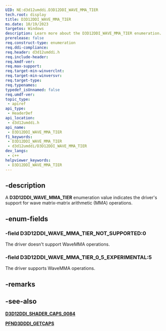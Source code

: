 ```yaml
---
UID: NE:d3d12umddi.D3D12DDI_WAVE_MMA_TIER
tech.root: display
title: D3D12DDI_WAVE_MMA_TIER
ms.date: 10/19/2023
targetos: Windows
description: Learn more about the D3D12DDI_WAVE_MMA_TIER enumeration.
prerelease: false
req.construct-type: enumeration
req.ddi-compliance: 
req.header: d3d12umddi.h
req.include-header: 
req.kmdf-ver: 
req.max-support: 
req.target-min-winverclnt: 
req.target-min-winversvr: 
req.target-type: 
req.typenames: 
typedef_isUnnamed: false
req.umdf-ver: 
topic_type:
 - apiref
api_type:
 - HeaderDef
api_location:
 - d3d12umddi.h
api_name:
 - D3D12DDI_WAVE_MMA_TIER
f1_keywords:
 - D3D12DDI_WAVE_MMA_TIER
 - d3d12umddi/D3D12DDI_WAVE_MMA_TIER
dev_langs:
 - c++
helpviewer_keywords:
 - D3D12DDI_WAVE_MMA_TIER
---
```


## -description

A **D3D12DDI_WAVE_MMA_TIER** enumeration value indicates the driver's support for wave matrix-matrix arithmetic (MMA) operations.

## -enum-fields

### -field D3D12DDI_WAVE_MMA_TIER_NOT_SUPPORTED:0

The driver doesn't support WaveMMA operations.

### -field D3D12DDI_WAVE_MMA_TIER_0_5_EXPERIMENTAL:5

The driver supports WaveMMA operations.

## -remarks

## -see-also

[**D3D12DDI_SHADER_CAPS_0084**](ns-d3d12umddi-d3d12ddi_shader_caps_0084.md)

[**PFND3DDDI_GETCAPS**](../d3dumddi/nc-d3dumddi-pfnd3dddi_getcaps.md)
